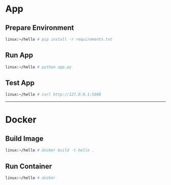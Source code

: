 # App

## Prepare Environment

```bash
linux:~/hello # pip install -r requirements.txt
```

## Run App

```bash
linux:~/hello # python app.py
```

## Test App

```bash
linux:~/hello # curl http://127.0.0.1:5000
```

---

# Docker

## Build Image

```bash
linux:~/hello # docker build -t hello .
```

## Run Container

```bash
linux:~/hello # docker 
```